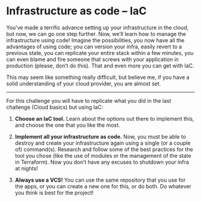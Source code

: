 # Infrastructure as code – IaC

You’ve made a terrific advance setting up your infrastructure in the cloud, but now, we can go one step further. Now, we’ll learn how to manage the infrastructure using code! Imagine the possibilities, you now have all the advantages of using code; you can version your infra, easily revert to a previous state, you can replicate your entire stack within a few minutes,  you can even blame and fire someone that screws with your application in production (please, don’t do this). That and even more you can get with IaC.

This may seem like something really difficult, but believe me, if you have a solid understanding of your cloud provider, you are almost set.  

---
For this challenge you will have to replicate what you did in the last challenge (Cloud basics) but using IaC:

1. **Choose an IaC tool.** Learn about the options out there to implement this, and choose the one that you like the most.  

2. **Implement all your infrastructure as code.** Now, you must be able to destroy and create your infrastructure again using a single (or a couple of) command(s). Research and follow some of the best practices for the tool you chose (like the use of modules or the management of the state in Terraform). Now you don’t have any excuses to shutdown your infra at nights!

3. **Always use a VCS!** You can use the same repository that you use for the apps, or you can create a new one for this, or do both. Do whatever you think is best for the project!
